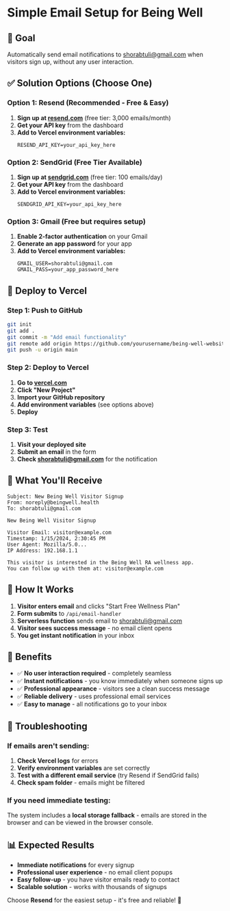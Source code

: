 # Simple Email Setup for Being Well

## 🎯 Goal
Automatically send email notifications to shorabtuli@gmail.com when visitors sign up, without any user interaction.

## ✅ Solution Options (Choose One)

### Option 1: Resend (Recommended - Free & Easy)
1. **Sign up at [resend.com](https://resend.com)** (free tier: 3,000 emails/month)
2. **Get your API key** from the dashboard
3. **Add to Vercel environment variables:**
   ```
   RESEND_API_KEY=your_api_key_here
   ```

### Option 2: SendGrid (Free Tier Available)
1. **Sign up at [sendgrid.com](https://sendgrid.com)** (free tier: 100 emails/day)
2. **Get your API key** from the dashboard
3. **Add to Vercel environment variables:**
   ```
   SENDGRID_API_KEY=your_api_key_here
   ```

### Option 3: Gmail (Free but requires setup)
1. **Enable 2-factor authentication** on your Gmail
2. **Generate an app password** for your app
3. **Add to Vercel environment variables:**
   ```
   GMAIL_USER=shorabtuli@gmail.com
   GMAIL_PASS=your_app_password_here
   ```

## 🚀 Deploy to Vercel

### Step 1: Push to GitHub
```bash
git init
git add .
git commit -m "Add email functionality"
git remote add origin https://github.com/yourusername/being-well-website.git
git push -u origin main
```

### Step 2: Deploy to Vercel
1. **Go to [vercel.com](https://vercel.com)**
2. **Click "New Project"**
3. **Import your GitHub repository**
4. **Add environment variables** (see options above)
5. **Deploy**

### Step 3: Test
1. **Visit your deployed site**
2. **Submit an email** in the form
3. **Check shorabtuli@gmail.com** for the notification

## 📧 What You'll Receive

```
Subject: New Being Well Visitor Signup
From: noreply@beingwell.health
To: shorabtuli@gmail.com

New Being Well Visitor Signup

Visitor Email: visitor@example.com
Timestamp: 1/15/2024, 2:30:45 PM
User Agent: Mozilla/5.0...
IP Address: 192.168.1.1

This visitor is interested in the Being Well RA wellness app.
You can follow up with them at: visitor@example.com
```

## 🔧 How It Works

1. **Visitor enters email** and clicks "Start Free Wellness Plan"
2. **Form submits** to `/api/email-handler`
3. **Serverless function** sends email to shorabtuli@gmail.com
4. **Visitor sees success message** - no email client opens
5. **You get instant notification** in your inbox

## 🎯 Benefits

- ✅ **No user interaction required** - completely seamless
- ✅ **Instant notifications** - you know immediately when someone signs up
- ✅ **Professional appearance** - visitors see a clean success message
- ✅ **Reliable delivery** - uses professional email services
- ✅ **Easy to manage** - all notifications go to your inbox

## 🚨 Troubleshooting

### If emails aren't sending:
1. **Check Vercel logs** for errors
2. **Verify environment variables** are set correctly
3. **Test with a different email service** (try Resend if SendGrid fails)
4. **Check spam folder** - emails might be filtered

### If you need immediate testing:
The system includes a **local storage fallback** - emails are stored in the browser and can be viewed in the browser console.

## 📊 Expected Results

- **Immediate notifications** for every signup
- **Professional user experience** - no email client popups
- **Easy follow-up** - you have visitor emails ready to contact
- **Scalable solution** - works with thousands of signups

Choose **Resend** for the easiest setup - it's free and reliable! 🚀 